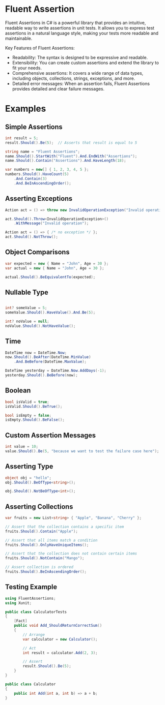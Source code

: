 # Fluent Assertion

Fluent Assertions in C# is a powerful library that provides an intuitive, readable way to write assertions in unit tests. It allows you to express test assertions in a natural language style, making your tests more readable and maintainable. 

Key Features of Fluent Assertions:
- Readability: The syntax is designed to be expressive and readable.
- Extensibility: You can create custom assertions and extend the library to fit your needs.
- Comprehensive assertions: It covers a wide range of data types, including objects, collections, strings, exceptions, and more.
- Detailed error messages: When an assertion fails, Fluent Assertions provides detailed and clear failure messages.

# Examples

## Simple Assertions

```csharp
int result = 5;
result.Should().Be(5);  // Asserts that result is equal to 5
```

```csharp
string name = "Fluent Assertions";
name.Should().StartWith("Fluent").And.EndWith("Assertions");
name.Should().Contain("Assertions").And.HaveLength(18);
```

```csharp
var numbers = new[] { 1, 2, 3, 4, 5 };
numbers.Should().HaveCount(5)
    .And.Contain(3)
    .And.BeInAscendingOrder();
```

## Asserting Exceptions

```csharp
Action act = () => throw new InvalidOperationException("Invalid operation");

act.Should().Throw<InvalidOperationException>()
    .WithMessage("Invalid operation");
```

```csharp
Action act = () => { /* no exception */ };
act.Should().NotThrow();
```

## Object Comparisons

```csharp
var expected = new { Name = "John", Age = 30 };
var actual = new { Name = "John", Age = 30 };

actual.Should().BeEquivalentTo(expected);
```

## Nullable Type

```csharp

int? someValue = 5;
someValue.Should().HaveValue().And.Be(5);

int? noValue = null;
noValue.Should().NotHaveValue();
```

## Time

```csharp
DateTime now = DateTime.Now;
now.Should().BeAfter(DateTime.MinValue)
    .And.BeBefore(DateTime.MaxValue);

DateTime yesterday = DateTime.Now.AddDays(-1);
yesterday.Should().BeBefore(now);
```

## Boolean

```csharp
bool isValid = true;
isValid.Should().BeTrue();

bool isEmpty = false;
isEmpty.Should().BeFalse();
```

## Custom Assertion Messages

```csharp
int value = 10;
value.Should().Be(5, "because we want to test the failure case here");
```

## Asserting Type

```csharp
object obj = "hello";
obj.Should().BeOfType<string>();

obj.Should().NotBeOfType<int>();
```

## Asserting Collections

```csharp
var fruits = new List<string> { "Apple", "Banana", "Cherry" };

// Assert that the collection contains a specific item
fruits.Should().Contain("Apple");

// Assert that all items match a condition
fruits.Should().OnlyHaveUniqueItems();

// Assert that the collection does not contain certain items
fruits.Should().NotContain("Mango");

// Assert collection is ordered
fruits.Should().BeInAscendingOrder();
```

## Testing Example

```csharp
using FluentAssertions;
using Xunit;

public class CalculatorTests
{
    [Fact]
    public void Add_ShouldReturnCorrectSum()
    {
        // Arrange
        var calculator = new Calculator();

        // Act
        int result = calculator.Add(2, 3);

        // Assert
        result.Should().Be(5);
    }
}

public class Calculator
{
    public int Add(int a, int b) => a + b;
}
```
